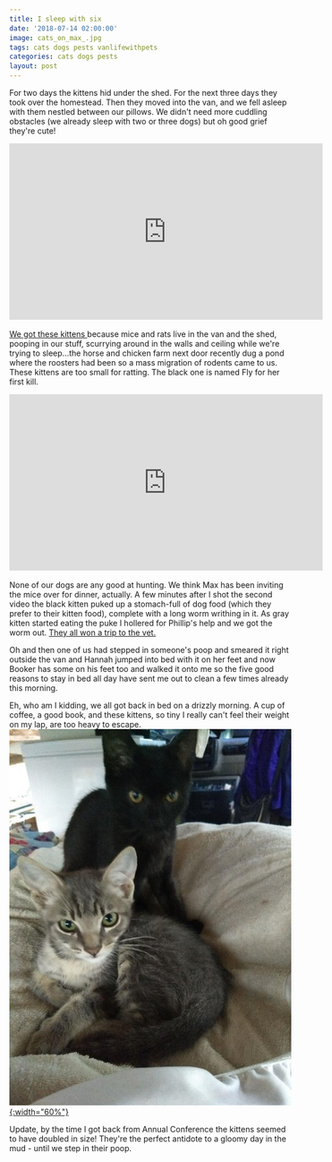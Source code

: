 ```yaml
---
title: I sleep with six
date: '2018-07-14 02:00:00'
image: cats_on_max_.jpg
tags: cats dogs pests vanlifewithpets
categories: cats dogs pests
layout: post
---
```


For two days the kittens hid under the shed. For the next three days they took over the homestead. Then they moved into the van, and we fell asleep with them nestled between our pillows.
We didn't need more cuddling obstacles (we already sleep with two or three dogs) but oh good grief they're cute!

<iframe width="560" height="315" src="https://www.youtube-nocookie.com/embed/4L98-Jcyt-g" frameborder="0" allow="autoplay; encrypted-media" allowfullscreen></iframe>

[We got these kittens ](https://reverdecer.annalisagross.com/2018/06/23/ven-gatita-y-gatita/)because mice and rats live in the van and the shed, pooping in our stuff, scurrying around in the walls and ceiling while we're trying to sleep...the horse and chicken farm next door recently dug a pond where the roosters had been so a mass migration of rodents came to us.
These kittens are too small for ratting. The black one is named Fly for her first kill.

<iframe width="560" height="315" src="https://www.youtube-nocookie.com/embed/95bEMzwAkZA" frameborder="0" allow="autoplay; encrypted-media" allowfullscreen></iframe>

None of our dogs are any good at hunting. We think Max has been inviting the mice over for dinner, actually.
A few minutes after I shot the second video the black kitten puked up a stomach-full of dog food (which they prefer to their kitten food), complete with a long worm writhing in it. As gray kitten started eating the puke I hollered for Phillip's help and we got the worm out. [They all won a trip to the vet.](http://reverdecer.annalisagross.com/2018-07-09-family-trip)

Oh and then one of us had stepped in someone's poop and smeared it right outside the van and Hannah jumped into bed with it on her feet and now Booker has some on his feet too and walked it onto me so the five good reasons to stay in bed all day have sent me out to clean a few times already this morning.

Eh, who am I kidding, we all got back in bed on a drizzly morning. A cup of coffee, a good book, and these kittens, so tiny I really can't feel their weight on my lap, are too heavy to escape.
[![](/images/cats_.jpg){:width="60%"}](/images/cats.jpg)

Update, by the time I got back from Annual Conference the kittens seemed to have doubled in size! They're the perfect antidote to a gloomy day in the mud - until we step in their poop.
